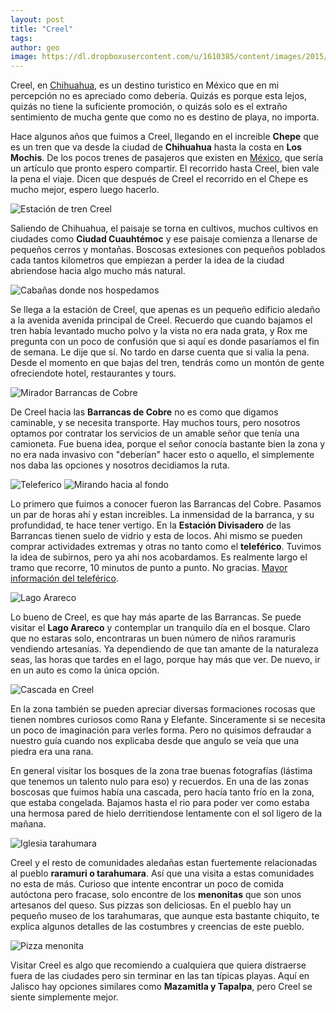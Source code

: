 ```yaml
---
layout: post
title: "Creel"
tags: 
author: geo
image: https://dl.dropboxusercontent.com/u/1610385/content/images/2015/03/100_0115-1.JPG
---
```

Creel, en [Chihuahua](/tag/chihuahua), es un destino turistico en México que en mi percepción no es apreciado como debería. Quizás es porque esta lejos, quizás no tiene la suficiente promoción, o quizás solo es el extraño sentimiento de mucha gente que como no es destino de playa, no importa.

Hace algunos años que fuimos a Creel, llegando en el increible **Chepe** que es un tren que va desde la ciudad de **Chihuahua** hasta la costa en **Los Mochis**. De los pocos trenes de pasajeros que existen en [México](/tag/mexico), que sería un artículo que pronto espero compartir. El recorrido hasta Creel, bien vale la pena el viaje. Dicen que después de Creel el recorrido en el Chepe es mucho mejor, espero luego hacerlo.

![Estación de tren Creel](https://dl.dropboxusercontent.com/u/1610385/content/images/2015/03/100_0075.JPG)

Saliendo de Chihuahua, el paisaje se torna en cultivos, muchos cultivos en ciudades como **Ciudad Cuauhtémoc** y ese paisaje comienza a llenarse de pequeños cerros y montañas. Boscosas extesiones con pequeños poblados cada tantos kilometros que empiezan a perder la idea de la ciudad abriendose hacia algo mucho más natural. 

![Cabañas donde nos hospedamos](https://dl.dropboxusercontent.com/u/1610385/content/images/2015/03/100_0081.JPG)

Se llega a la estación de Creel, que apenas es un pequeño edificio aledaño a la avenida avenida principal de Creel. Recuerdo que cuando bajamos el tren había levantado mucho polvo y la vista no era nada grata, y Rox me pregunta con un poco de confusión que si aquí es donde pasaríamos el fin de semana. Le dije que sí. No tardo en darse cuenta que si valia la pena. Desde el momento en que bajas del tren, tendrás como un montón de gente ofreciendote hotel, restaurantes y tours.

![Mirador Barrancas de Cobre](https://dl.dropboxusercontent.com/u/1610385/content/images/2015/03/100_0101.JPG)

De Creel hacia las **Barrancas de Cobre** no es como que digamos caminable, y se necesita transporte. Hay muchos tours, pero nosotros optamos por contratar los servicios de un amable señor que tenía una camioneta. Fue buena idea, porque el señor conocía bastante bien la zona y no era nada invasivo con "deberían" hacer esto o aquello, el simplemente nos daba las opciones y nosotros decidiamos la ruta.

![Teleferico](https://dl.dropboxusercontent.com/u/1610385/content/images/2015/03/100_0108.JPG)
![Mirando hacia al fondo](https://dl.dropboxusercontent.com/u/1610385/content/images/2015/03/100_0115.JPG)

Lo primero que fuimos a conocer fueron las Barrancas del Cobre. Pasamos un par de horas ahí y estan increibles. La inmensidad de la barranca, y su profundidad, te hace tener vertigo. En la **Estación Divisadero** de las Barrancas tienen suelo de vidrio y esta de locos. Ahi mismo se pueden comprar actividades extremas y otras no tanto como el **teleférico**. Tuvimos la idea de subirnos, pero ya ahi nos acobardamos. Es realmente largo el tramo que recorre, 10 minutos de punto a punto. No gracias. [Mayor información del teleférico](http://www.chihuahua.gob.mx/turismoweb/Plantilla5.asp?cve_Noticia=6732).

![Lago Arareco](https://dl.dropboxusercontent.com/u/1610385/content/images/2015/03/100_0266.JPG)

Lo bueno de Creel, es que hay más aparte de las Barrancas. Se puede visitar el **Lago Arareco** y contemplar un tranquilo día en el bosque. Claro que no estaras solo, encontraras un buen número de niños raramuris vendiendo artesanías. Ya dependiendo de que tan amante de la naturaleza seas, las horas que tardes en el lago, porque hay más que ver. De nuevo, ir en un auto es como la única opción.

![Cascada en Creel](https://dl.dropboxusercontent.com/u/1610385/content/images/2015/03/100_0335.JPG)

En la zona también se pueden apreciar diversas formaciones rocosas que tienen nombres curiosos como Rana y Elefante. Sinceramente si se necesita un poco de imaginación para verles forma. Pero no quisimos defraudar a nuestro guía cuando nos explicaba desde que angulo se veía que una piedra era una rana.

En general visitar los bosques de la zona trae buenas fotografías (lástima que tenemos un talento nulo para eso) y recuerdos. En una de las zonas boscosas que fuimos había una cascada, pero hacía tanto frío en la zona, que estaba congelada. Bajamos hasta el rio para poder ver como estaba una hermosa pared de hielo derritiendose lentamente con el sol ligero de la mañana.

![Iglesia tarahumara](https://dl.dropboxusercontent.com/u/1610385/content/images/2015/03/100_0371.JPG)

Creel y el resto de comunidades aledañas estan fuertemente relacionadas al pueblo **raramuri o tarahumara**. Así que una visita a estas comunidades no esta de más. Curioso que intente encontrar un poco de comida autóctona pero fracase, solo encontre de los **menonitas** que son unos artesanos del queso. Sus pizzas son deliciosas. En el pueblo hay un pequeño museo de los tarahumaras, que aunque esta bastante chiquito, te explica algunos detalles de las costumbres y creencias de este pueblo.

![Pizza menonita](https://dl.dropboxusercontent.com/u/1610385/content/images/2015/03/100_0393.JPG)

Visitar Creel es algo que recomiendo a cualquiera que quiera distraerse fuera de las ciudades pero sin terminar en las tan típicas playas. Aquí en Jalisco hay opciones similares como **Mazamitla y Tapalpa**, pero Creel se siente simplemente mejor.
